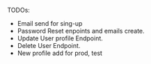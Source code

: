 TODOs:

- Email send for sing-up
- Password Reset enpoints and emails create.
- Update User profile Endpoint.
- Delete User Endpoint.
- New profile add for prod, test

